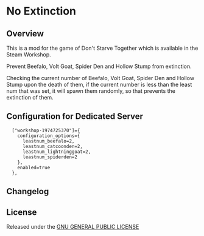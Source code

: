 # No Extinction

## Overview

This is a mod for the game of Don't Starve Together which is available in the Steam Workshop. 

Prevent Beefalo, Volt Goat, Spider Den and Hollow Stump from extinction.

Checking the current number of Beefalo, Volt Goat, Spider Den and Hollow Stump upon the death of them, if the current number is less than the least num that was set, it will spawn them randomly, so that prevents the extinction of them. 

## Configuration for Dedicated Server

```
  ["workshop-1974725370"]={
    configuration_options={
      leastnum_beefalo=2,
      leastnum_catcoonden=2,
      leastnum_lightninggoat=2,
      leastnum_spiderden=2 
    },
    enabled=true 
  },
```

## Changelog

## License

Released under the [GNU GENERAL PUBLIC LICENSE](https://www.gnu.org/licenses/gpl-3.0.en.html)